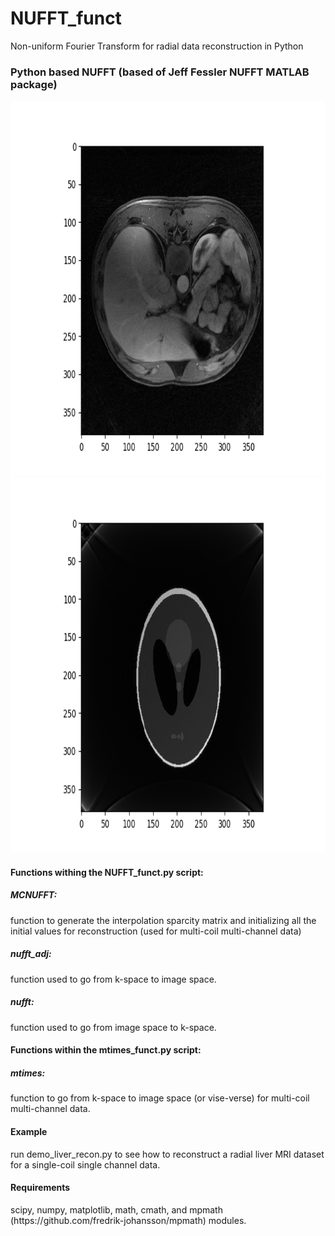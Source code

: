 # NUFFT_funct
Non-uniform Fourier Transform for radial data reconstruction in Python
<h3> Python based NUFFT (based of Jeff Fessler NUFFT MATLAB package)</h3>
  <img src ="Full_sampled_liver_recon.png" width="800" height="600" />
  
  <img src="Full_sampled(phantom).png" width="800" height="600" />


<h4> Functions withing the NUFFT_funct.py script: </h4>
<h5> MCNUFFT:</h5> function to generate the interpolation sparcity matrix and initializing all the initial values for reconstruction (used for multi-coil multi-channel data)
<h5> nufft_adj:</h5> function used to go from k-space to image space.
<h5> nufft:</h5> function used to go from image space to k-space.

<h4> Functions within the mtimes_funct.py script: </h4>
<h5> mtimes:</h5> function to go from k-space to image space (or vise-verse) for multi-coil multi-channel data.

<h4> Example </h4>
run demo_liver_recon.py to see how to reconstruct a radial liver MRI dataset for a single-coil single channel data.

<h4> Requirements </h4>
scipy, numpy, matplotlib, math, cmath, and mpmath (https://github.com/fredrik-johansson/mpmath) modules.

